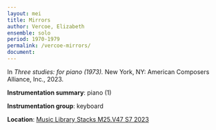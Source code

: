 ```yaml
---
layout: mei
title: Mirrors
author: Vercoe, Elizabeth
ensemble: solo  
period: 1970-1979
permalink: /vercoe-mirrors/
document: 
---
```

   
In *Three studies: for piano (1973).* New York, NY: American Composers Alliance, Inc., 2023.

**Instrumentation summary**: piano (1) 

**Instrumentation group**: keyboard

**Location**: <a href="https://tufts.primo.exlibrisgroup.com/permalink/01TUN_INST/1kc9gia/alma991019011678103851" target="_blank">Music Library Stacks M25.V47 S7 2023</a>